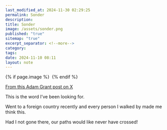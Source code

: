 ```yaml
---
last_modified_at: 2024-11-30 02:29:25
permalink: Sonder
description: 
title: Sonder
image: /assets/sonder.png
published: "true"
sitemap: "true"
excerpt_separator: <!--more-->
category: 
tags: 
date: 2024-11-10 08:11
layout: note
---
```



{% if page.image %} <img src="{{ page.image }}" alt=""> {% endif %}

[](https://x.com/adammgrant/status/1855635021480030649?s=46)

[From this Adam Grant post on X](https://x.com/adammgrant/status/1855635021480030649?s=46)

‪This is the word I’ve been looking for. 

Went to a foreign country recently and every person I walked by made me think this. 

Had I not gone there, our paths would like never have crossed! ‬
